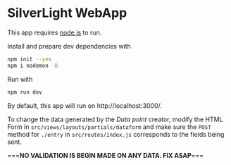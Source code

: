# SilverLight WebApp

This app requires [node.js](https://nodejs.org/en/) to run.

Install and prepare dev dependencies with

```bash
npm init --yes
npm i nodemon -D
```

Run with
```bash
npm run dev
```

By default, this app will run on http://localhost:3000/.

To change the data generated by the *Data point* creator, modify the HTML Form in `src/views/layouts/partials/dataform` and make sure the `POST` method for `./entry` in `src/routes/index.js` corresponds to the fields being sent.

===**NO VALIDATION IS BEGIN MADE ON ANY DATA. FIX ASAP**===



